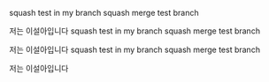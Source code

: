 squash test in my branch
squash merge test branch

저는 이설아입니다
squash test in my branch
squash merge test branch

저는 이설아입니다
squash test in my branch
squash merge test branch

저는 이설아입니다
